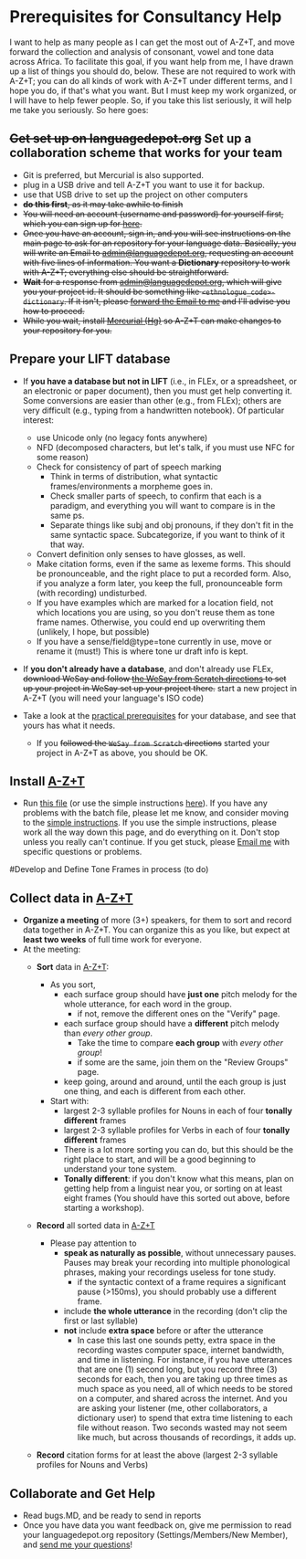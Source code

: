 # Prerequisites for Consultancy Help

I want to help as many people as I can get the most out of A-Z+T, and move forward the collection and analysis of consonant, vowel and tone data across Africa. To facilitate this goal, if you want help from me, I have drawn up a list of things you should do, below. These are not required to work with A-Z+T; you can do all kinds of work with A-Z+T under different terms, and I hope you do, if that's what you want. But I must keep my work organized, or I will have to help fewer people. So, if you take this list seriously, it will help me take you seriously. So here goes:

## ~~Get set up on languagedepot.org~~ Set up a collaboration scheme that works for your team
  - Git is preferred, but Mercurial is also supported.
  - plug in a USB drive and tell A-Z+T you want to use it for backup.
  - use that USB drive to set up the project on other computers
  - ~~**do this first**, as it may take awhile to finish~~
  - ~~You will need an account (username and password) for yourself first, which you can sign up for [here](http://public.languagedepot.org/account/register).~~
  - ~~Once you have an account, sign in, and you will see instructions on the main page to ask for an repository for your language data. Basically, you will write an Email to admin@languagedepot.org, requesting an account with five lines of information. You want a **Dictionary** repository to work with A-Z+T; everything else should be straightforward.~~
  - ~~**Wait** for a response from admin@languagedepot.org, which will give you your project id. It should be something like `<ethnologue_code>-dictionary`. If it isn't, please [forward the Email to me](<mailto:kent_rasmussen@sil.org?subject=Languagedepot-A-Z+T problem>) and I'll advise you how to proceed.~~
  - ~~While you wait, install [Mercurial (Hg)](https://www.mercurial-scm.org/wiki/Download) so A-Z+T can make changes to your repository for you.~~

## Prepare your LIFT database
  - If **you have a database but not in LIFT** (i.e., in FLEx, or a spreadsheet, or an electronic or paper document), then you must get help converting it. Some conversions are easier than other (e.g., from FLEx); others are very difficult (e.g., typing from a handwritten notebook). Of particular interest:
    - use Unicode only (no legacy fonts anywhere)
    - NFD (decomposed characters, but let's talk, if you must use NFC for some reason)
    - Check for consistency of part of speech marking
      - Think in terms of distribution, what syntactic frames/environments a morpheme goes in.
      - Check smaller parts of speech, to confirm that each is a paradigm, and everything you will want to compare is in the same ps.
      - Separate things like subj and obj pronouns, if they don't fit in the same syntactic space. Subcategorize, if you want to think of it that way.
    - Convert definition only senses to have glosses, as well.
    - Make citation forms, even if the same as lexeme forms. This should be pronounceable, and the right place to put a recorded form. Also, if you analyze a form later, you keep the full, pronounceable form (with recording) undisturbed.
    - If you have examples which are marked for a location field, not which locations you are using, so you don't reuse them as tone frame names. Otherwise, you could end up overwriting them (unlikely, I hope, but possible)
    - If you have a sense/field@type=tone currently in use, move or rename it (must!) This is where tone ur draft info is kept.

  - If **you don't already have a database**, and don't already use FLEx, ~~download WeSay and follow [the WeSay from Scratch directions](WESAY_FROM_SCRATCH.md) to set up your project in WeSay set up your project there.~~ start a new project in A-Z+T (you will need your language's ISO code)
  - Take a look at the [practical prerequisites](USAGE.md#practical-prerequisites) for your database, and see that yours has what it needs.
    - If you ~~followed the `WeSay from Scratch` directions~~ started your project in A-Z+T as above, you should be OK.

## Install [A-Z+T]
- Run [this file](RunMetoInstall.bat?raw=true) (or use the simple instructions [here](SIMPLEINSTALL.md)). If you have any problems with the batch file, please let me know, and consider moving to the [simple instructions](SIMPLEINSTALL.md). If you use the simple instructions, please work all the way down this page, and do everything on it. Don't stop unless you really can't continue. If you get stuck, please [Email me](<mailto:kent_rasmussen@sil.org?subject=Please help with [A-Z+T] Installation>) with specific questions or problems.

#Develop and Define Tone Frames in process (to do)

## Collect data in [A-Z+T]
- **Organize a meeting** of more (3+) speakers, for them to sort and record data together in A-Z+T. You can organize this as you like, but expect at **least two weeks** of full time work for everyone.
- At the meeting:
  - **Sort** data in [A-Z+T]:
    - As you sort,
      - each surface group should have **just one** pitch melody for the whole utterance, for each word in the group.
        -  if not, remove the different ones on the "Verify" page.
      - each surface group should have a **different** pitch melody than _every other group_.
        - Take the time to compare **each group** with _every other group_!
        - if some are the same, join them on the "Review Groups" page.
      - keep going, around and around, until the each group is just one thing, and each is different from each other.
    - Start with:
      - largest 2-3 syllable profiles for Nouns in each of four **tonally different** frames
      - largest 2-3 syllable profiles for Verbs in each of four **tonally different** frames
      - There is a lot more sorting you can do, but this should be the right place to start, and will be a good beginning to understand your tone system.
      - **Tonally different**: if you don't know what this means, plan on getting help from a linguist near you, or sorting on at least eight frames (You should have this sorted out above, before starting a workshop).

  - **Record** all sorted data in [A-Z+T]
    - Please pay attention to
      - **speak as naturally as possible**, without unnecessary pauses. Pauses may break your recording into multiple phonological phrases, making your recordings useless for tone study.
        - if the syntactic context of a frame requires a significant pause (>150ms), you should probably use a different frame.
      - include **the whole utterance** in the recording (don't clip the first or last syllable)
      - **not** include **extra space** before or after the utterance
        - In case this last one sounds petty, extra space in the recording wastes computer space, internet bandwidth, and time in listening. For instance, if you have utterances that are one (1) second long, but you record three (3) seconds for each, then you are taking up three times as much space as you need, all of which needs to be stored on a computer, and shared across the internet. And you are asking your listener (me, other collaborators, a dictionary user) to spend that extra time listening to each file without reason. Two seconds wasted may not seem like much, but across thousands of recordings, it adds up.
  - **Record** citation forms for at least the above (largest 2-3 syllable profiles for Nouns and Verbs)

## Collaborate and Get Help
- Read bugs.MD, and be ready to send in reports
- Once you have data you want feedback on, give me permission to read your languagedepot.org repository (Settings/Members/New Member), and [send me your questions](<mailto:kent_rasmussen@sil.org?subject=Please%20help%20with%20A-Z+T>)!

[A-Z+T]:  https://github.com/kent-rasmussen/azt
[WeSay]:  https://software.sil.org/wesay/
[FLEx]: https://software.sil.org/fieldworks/
[LIFT]: https://code.google.com/archive/p/lift-standard/
[CAWL]: http://www.comparalex.org/resources/SIL%20Comparative%20African%20Word%20List.pdf
